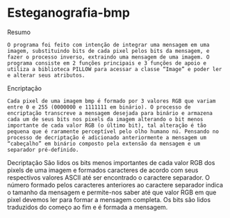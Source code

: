 # Esteganografia-bmp
Resumo

	O programa foi feito com intenção de integrar uma mensagem em uma imagem, substituindo bits de cada pixel pelos bits da mensagem, e fazer o processo inverso, extraindo uma mensagem de uma imagem. O programa consiste em 2 funções principais e 3 funções de apoio e utiliza a biblioteca PILLOW para acessar a classe “Image” e poder ler e alterar seus atributos.

Encriptação

	Cada pixel de uma imagem bmp é formado por 3 valores RGB que variam entre 0 e 255 (0000000 e 1111111 em binário). O processo de encriptação transcreve a mensagem desejada para binário e armazena cada um de seus bits nos pixels da imagem alterando o bit menos importante de cada valor RGB (o último bit), tal alteração é tão pequena que é raramente perceptível pelo olho humano nú. Pensando no processo de decriptação é adicionado anteriormente a mensagem um “cabeçalho” em binário composto pela extensão da mensagem e um separador pré-definido.
Decriptação
	São lidos os bits menos importantes de cada valor RGB dos pixels de uma imagem e formados caracteres de acordo com seus respectivos valores ASCII até ser encontrado o caractere separador. O número formado pelos caracteres anteriores ao caractere separador indica o tamanho da mensagem e permite-nos saber até que valor RGB em que pixel devemos ler para formar a mensagem completa. Os bits são lidos traduzidos do começo ao fim e é formada a mensagem. 
